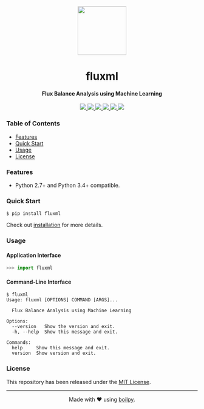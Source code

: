 <div align="center">
  <img src=".github/assets/logo.png" height="128">
  <h1>
      fluxml
  </h1>
  <h4>Flux Balance Analysis using Machine Learning</h4>
</div>

<p align="center">
    <a href='https://github.com/achillesrasquinha/fluxml//actions?query=workflow:"Continuous Integration"'>
      <img src="https://img.shields.io/github/workflow/status/achillesrasquinha/fluxml/Continuous Integration?style=flat-square">
    </a>
    <a href="https://coveralls.io/github/achillesrasquinha/fluxml">
      <img src="https://img.shields.io/coveralls/github/achillesrasquinha/fluxml.svg?style=flat-square">
    </a>
    <a href="https://pypi.org/project/fluxml/">
      <img src="https://img.shields.io/pypi/v/fluxml.svg?style=flat-square">
    </a>
    <a href="https://pypi.org/project/fluxml/">
      <img src="https://img.shields.io/pypi/l/fluxml.svg?style=flat-square">
    </a>
    <a href="https://pypi.org/project/fluxml/">
		  <img src="https://img.shields.io/pypi/pyversions/fluxml.svg?style=flat-square">
	  </a>
    <a href="https://git.io/boilpy">
      <img src="https://img.shields.io/badge/made%20with-boilpy-red.svg?style=flat-square">
    </a>
</p>

### Table of Contents
* [Features](#features)
* [Quick Start](#quick-start)
* [Usage](#usage)
* [License](#license)

### Features
* Python 2.7+ and Python 3.4+ compatible.

### Quick Start

```shell
$ pip install fluxml
```

Check out [installation](docs/source/installation.md) for more details.

### Usage

#### Application Interface

```python
>>> import fluxml
```


#### Command-Line Interface

```console
$ fluxml
Usage: fluxml [OPTIONS] COMMAND [ARGS]...

  Flux Balance Analysis using Machine Learning

Options:
  --version   Show the version and exit.
  -h, --help  Show this message and exit.

Commands:
  help     Show this message and exit.
  version  Show version and exit.
```


### License

This repository has been released under the [MIT License](LICENSE).

---

<div align="center">
  Made with ❤️ using <a href="https://git.io/boilpy">boilpy</a>.
</div>